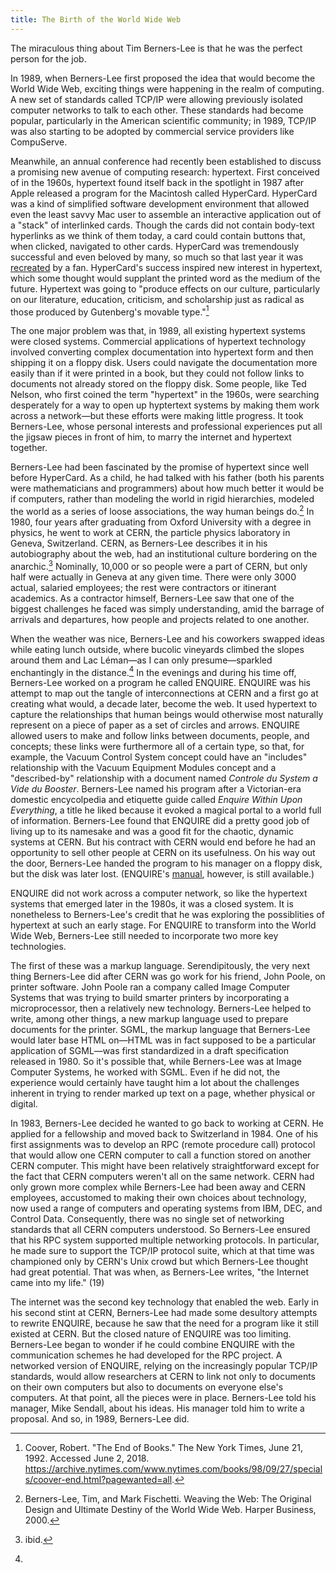 ```yaml
---
title: The Birth of the World Wide Web
---
```

The miraculous thing about Tim Berners-Lee is that he was the perfect person
for the job.

In 1989, when Berners-Lee first proposed the idea that would become the World
Wide Web, exciting things were happening in the realm of computing. A new set
of standards called TCP/IP were allowing previously isolated computer networks
to talk to each other. These standards had become popular, particularly in the
American scientific community; in 1989, TCP/IP was also starting to be adopted
by commercial service providers like CompuServe.

Meanwhile, an annual conference had recently been established to discuss a
promising new avenue of computing research: hypertext. First conceived of in
the 1960s, hypertext found itself back in the spotlight in 1987 after Apple
released a program for the Macintosh called HyperCard. HyperCard was a kind of
simplified software development environment that allowed even the least savvy
Mac user to assemble an interactive application out of a "stack" of interlinked
cards. Though the cards did not contain body-text hyperlinks as we think of
them today, a card could contain buttons that, when clicked, navigated to other
cards. HyperCard was tremendously successful and even beloved by many, so much
so that last year it was [recreated](https://www.vipercard.net/) by a fan.
HyperCard's success inspired new interest in hypertext, which some thought
would supplant the printed word as the medium of the future.  Hypertext was
going to "produce effects on our culture, particularly on our literature,
education, criticism, and scholarship just as radical as those produced by
Gutenberg's movable type."[^1]

The one major problem was that, in 1989, all existing hypertext systems were
closed systems. Commercial applications of hypertext technology involved
converting complex documentation into hypertext form and then shipping it on a
floppy disk. Users could navigate the documentation more easily than if it were
printed in a book, but they could not follow links to documents not already
stored on the floppy disk. Some people, like Ted Nelson, who first coined the
term "hypertext" in the 1960s, were searching desperately for a way to open up
hyptertext systems by making them work across a network—but these efforts were
making little progress. It took Berners-Lee, whose personal interests and
professional experiences put all the jigsaw pieces in front of him, to marry
the internet and hypertext together.

Berners-Lee had been fascinated by the promise of hypertext since well before
HyperCard. As a child, he had talked with his father (both his parents were
mathematicians and programmers) about how much better it would be if computers,
rather than modeling the world in rigid hierarchies, modeled the world as a
series of loose associations, the way human beings do.[^2] In 1980, four years
after graduating from Oxford University with a degree in physics, he went to
work at CERN, the particle physics laboratory in Geneva, Switzerland. CERN, as
Berners-Lee describes it in his autobiography about the web, had an
institutional culture bordering on the anarchic.[^3] Nominally, 10,000 or so
people were a part of CERN, but only half were actually in Geneva at any given
time. There were only 3000 actual, salaried employees; the rest were
contractors or itinerant academics. As a contractor himself, Berners-Lee saw
that one of the biggest challenges he faced was simply understanding, amid the
barrage of arrivals and departures, how people and projects related to one
another.

When the weather was nice, Berners-Lee and his coworkers swapped ideas while
eating lunch outside, where bucolic vineyards climbed the slopes around them
and Lac Léman—as I can only presume—sparkled enchantingly in the distance.[^4]
In the evenings and during his time off, Berners-Lee worked on a program he
called ENQUIRE. ENQUIRE was his attempt to map out the tangle of
interconnections at CERN and a first go at creating what would, a decade later,
become the web. It used hypertext to capture the relationships that human
beings would otherwise most naturally represent on a piece of paper as a set of
circles and arrows.  ENQUIRE allowed users to make and follow links between
documents, people, and concepts; these links were furthermore all of a certain
type, so that, for example, the Vacuum Control System concept could have an
"includes" relationship with the Vacuum Equipment Modules concept and a
"described-by" relationship with a document named _Controle du System a Vide du
Booster_.  Berners-Lee named his program after a Victorian-era domestic
encycolpedia and etiquette guide called _Enquire Within Upon Everything_, a
title he liked because it evoked a magical portal to a world full of
information. Berners-Lee found that ENQUIRE did a pretty good job of living up
to its namesake and was a good fit for the chaotic, dynamic systems at CERN.
But his contract with CERN would end before he had an opportunity to sell other
people at CERN on its usefulness. On his way out the door, Berners-Lee handed
the program to his manager on a floppy disk, but the disk was later lost.
(ENQUIRE's [manual](https://www.w3.org/History/1980/Enquire/manual/), however,
is still available.)

ENQUIRE did not work across a computer network, so like the hypertext systems
that emerged later in the 1980s, it was a closed system. It is nonetheless to
Berners-Lee's credit that he was exploring the possiblities of hypertext at
such an early stage. For ENQUIRE to transform into the World Wide Web,
Berners-Lee still needed to incorporate two more key technologies.

The first of these was a markup language. Serendipitously, the very next thing
Berners-Lee did after CERN was go work for his friend, John Poole, on printer
software. John Poole ran a company called Image Computer Systems that was
trying to build smarter printers by incorporating a microprocessor, then a
relatively new technology. Berners-Lee helped to write, among other things, a
new markup language used to prepare documents for the printer. SGML, the markup
language that Berners-Lee would later base HTML on—HTML was in fact supposed to
be a particular application of SGML—was first standardized in a draft
specification released in 1980. So it's possible that, while Berners-Lee was at
Image Computer Systems, he worked with SGML. Even if he did not, the experience
would certainly have taught him a lot about the challenges inherent in trying
to render marked up text on a page, whether physical or digital.

In 1983, Berners-Lee decided he wanted to go back to working at CERN. He
applied for a fellowship and moved back to Switzerland in 1984. One of his
first assignments was to develop an RPC (remote procedure call) protocol that
would allow one CERN computer to call a function stored on another CERN
computer. This might have been relatively straightforward except for the fact
that CERN computers weren't all on the same network. CERN had only grown more
complex while Berners-Lee had been away and CERN employees, accustomed to
making their own choices about technology, now used a range of computers and
operating systems from IBM, DEC, and Control Data. Consequently, there was no
single set of networking standards that all CERN computers understood. So
Berners-Lee ensured that his RPC system supported multiple networking
protocols. In particular, he made sure to support the TCP/IP protocol suite,
which at that time was championed only by CERN's Unix crowd but which
Berners-Lee thought had great potential. That was when, as Berners-Lee writes,
"the Internet came into my life." (19)

The internet was the second key technology that enabled the web. Early in his
second stint at CERN, Berners-Lee had made some desultory attempts to rewrite
ENQUIRE, because he saw that the need for a program like it still existed at
CERN. But the closed nature of ENQUIRE was too limiting. Berners-Lee began to
wonder if he could combine ENQUIRE with the communication schemes he had
developed for the RPC project. A networked version of ENQUIRE, relying on the
increasingly popular TCP/IP standards, would allow researchers at CERN to link
not only to documents on their own computers but also to documents on everyone
else's computers. At that point, all the pieces were in place. Berners-Lee told
his manager, Mike Sendall, about his ideas. His manager told him to write a
proposal. And so, in 1989, Berners-Lee did.


[^1]: Coover, Robert. "The End of Books." The New York Times, June 21, 1992. Accessed June 2, 2018. <https://archive.nytimes.com/www.nytimes.com/books/98/09/27/specials/coover-end.html?pagewanted=all>.
[^2]: Berners-Lee, Tim, and Mark Fischetti. Weaving the Web: The Original Design and Ultimate Destiny of the World Wide Web. Harper Business, 2000.
[^3]: ibid.
[^4]:
